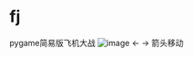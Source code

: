 # fj
pygame简易版飞机大战
![image](https://user-images.githubusercontent.com/94524168/226816597-0cef0c0e-ac4f-4219-bcd4-ffd6138a8194.png)
<-
->
箭头移动
